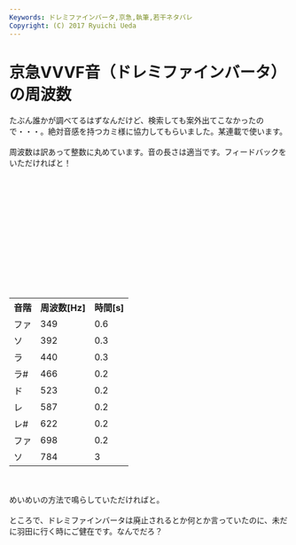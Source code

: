 ```yaml
---
Keywords: ドレミファインバータ,京急,執筆,若干ネタバレ
Copyright: (C) 2017 Ryuichi Ueda
---
```


# 京急VVVF音（ドレミファインバータ）の周波数
たぶん誰かが調べてるはずなんだけど、検索しても案外出てこなかったので・・・。絶対音感を持つカミ様に協力してもらいました。某連載で使います。<br />
<br />
周波数は訳あって整数に丸めています。音の長さは適当です。フィードバックをいただければと！<br />
<br />
<table><br />
<tr><th>音階</th><th>周波数[Hz]</th><th>時間[s]</th></tr><br />
<tr><td>ファ</td><td>349</td><td>0.6</td></tr><br />
<tr><td>ソ</td><td>392</td><td>0.3</td></tr><br />
<tr><td>ラ</td><td>440</td><td>0.3</td></tr><br />
<tr><td>ラ#</td><td>466</td><td>0.2</td></tr><br />
<tr><td>ド</td><td>523</td><td>0.2</td></tr><br />
<tr><td>レ</td><td>587</td><td>0.2</td></tr><br />
<tr><td>レ#</td><td>622</td><td>0.2</td></tr><br />
<tr><td>ファ</td><td>698</td><td>0.2</td></tr><br />
<tr><td>ソ</td><td>784</td><td>3</td></tr><br />
</table><br />
<br />
めいめいの方法で鳴らしていただければと。<br />
<br />
ところで、ドレミファインバータは廃止されるとか何とか言っていたのに、未だに羽田に行く時にご健在です。なんでだろ？<br />


